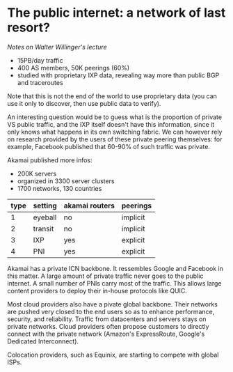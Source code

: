 # The public internet: a network of last resort?

*Notes on Walter Willinger's lecture*

- 15PB/day traffic
- 400 AS members, 50K peerings (60%)
- studied with proprietary IXP data, revealing way more than public BGP and traceroutes

Note that this is not the end of the world to use proprietary data (you can use it only to discover, then use public data to verify).

An interesting question would be to guess what is the proportion of private VS public traffic, and the IXP itself doesn't have this information, since it only knows what happens in its own switching fabric. We can however rely on research provided by the users of these private peering themselves: for example, Facebook published that 60-90% of such traffic was private.

Akamai published more infos:
- 200K servers
- organized in 3300 server clusters
- 1700 networks, 130 countries

| type | setting | akamai routers | peerings |
| ---- | ------- | -------------- | -------- |
| 1    | eyeball | no             | implicit |
| 2    | transit | no             | implicit |
| 3    | IXP     | yes            | explicit |
| 4    | PNI     | yes            | explicit |

Akamai has a private ICN backbone. It ressembles Google and Facebook in this matter. A large amount of private traffic never goes to the public internet. A small number of PNIs carry most of the traffic. This allows large content providers to deploy their in-house protocols like QUIC.

Most cloud providers also have a pivate global backbone. Their networks are pushed very closed to the end users so as to enhance performance, security, and reliability. Traffic from datacenters and servers stays on private networks. Cloud providers often propose customers to directly connect with the private network (Amazon's ExpressRoute, Google's Dedicated Interconnect).

Colocation providers, such as Equinix, are starting to compete with global ISPs.